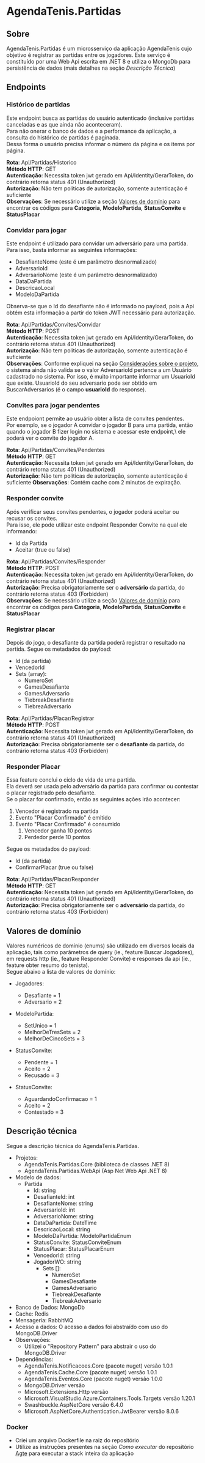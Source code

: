 # AgendaTenis.Partidas


## Sobre<a name = "sobre"></a>
AgendaTenis.Partidas é um microsserviço da aplicação AgendaTenis cujo objetivo é registrar as partidas entre os jogadores.
Este serviço é constituído por uma Web Api escrita em .NET 8 e utiliza o MongoDb para persistência de dados (mais detalhes na seção *Descrição Técnica*)

## Endpoints<a name = "endpoints"></a>

### Histórico de partidas
Este endpoint busca as partidas do usuário autenticado (inclusive partidas canceladas e as que ainda não aconteceram).\
Para não onerar o banco de dados e a performance da aplicação, a consulta do histórico de partidas é paginada.\
Dessa forma o usuário precisa informar o número da página e os items por página.

**Rota**: Api/Partidas/Historico\
**Método HTTP**: GET\
**Autenticação**: Necessita token jwt gerado em Api/Identity/GerarToken, do contrário retorna status 401 (Unauthorized)\
**Autorização**: Não tem políticas de autorização, somente autenticação é suficiente\
**Observações**: Se necessário utilize a seção [Valores de domínio](#valores_dominio) para encontrar os códigos para **Categoria**, **ModeloPartida**, **StatusConvite** e **StatusPlacar**


### Convidar para jogar
Este endpoint é utilizado para convidar um adversário para uma partida.\
Para isso, basta informar as seguintes informações:
- DesafianteNome (este é um parâmetro desnormalizado)
- AdversarioId
- AdversarioNome (este é um parâmetro desnormalizado)
- DataDaPartida
- DescricaoLocal
- ModeloDaPartida

Observa-se que o Id do desafiante não é informado no payload, pois a Api obtém esta informação a partir do token JWT necessário para autorização.

**Rota**: Api/Partidas/Convites/Convidar\
**Método HTTP**: POST\
**Autenticação**: Necessita token jwt gerado em Api/Identity/GerarToken, do contrário retorna status 401 (Unauthorized)\
**Autorização**: Não tem políticas de autorização, somente autenticação é suficiente\
**Observações**: Conforme expliquei na seção [Considerações sobre o projeto](#consideracoes), o sistema ainda não valida se o valor AdversarioId pertence a um Usuário cadastrado no sistema. Por isso, é muito importante informar um UsuarioId que existe.
UsuarioId do seu adversario pode ser obtido em BuscarAdversarios (é o campo **usuarioId** do response).


### Convites para jogar pendentes
Este endpoiont permite ao usuário obter a lista de convites pendentes.\
Por exemplo, se o jogador A convidar o jogador B para uma partida, então quando o jogador B fizer login no sistema e acessar este endpoint,\ 
ele poderá ver o convite do jogador A.

**Rota**: Api/Partidas/Convites/Pendentes\
**Método HTTP**: GET\
**Autenticação**: Necessita token jwt gerado em Api/Identity/GerarToken, do contrário retorna status 401 (Unauthorized)\
**Autorização**: Não tem políticas de autorização, somente autenticação é suficiente
**Observações**: Contém cache com 2 minutos de expiração.


### Responder convite
Após verificar seus convites pendentes, o jogador poderá aceitar ou recusar os convites.\
Para isso, ele pode utilizar este endpoint Responder Convite na qual ele informando:
  - Id da Partida
  - Aceitar (true ou false)

**Rota**: Api/Partidas/Convites/Responder\
**Método HTTP**: POST\
**Autenticação**: Necessita token jwt gerado em Api/Identity/GerarToken, do contrário retorna status 401 (Unauthorized)\
**Autorização**: Precisa obrigatoriamente ser o **adversário** da partida, do contrário retorna status 403 (Forbidden)\
**Observações**: Se necessário utilize a seção [Valores de domínio](#valores_dominio) para encontrar os códigos para **Categoria**, **ModeloPartida**, **StatusConvite** e **StatusPlacar**


### Registrar placar
Depois do jogo, o desafiante da partida poderá registrar o resultado na partida.
Segue os metadados do payload:
- Id (da partida)
- VencedorId
- Sets (array):
  - NumeroSet
  - GamesDesafiante
  - GamesAdversario
  - TiebreakDesafiante
  - TiebreaAdversario 

**Rota**: Api/Partidas/Placar/Registrar\
**Método HTTP**: POST\
**Autenticação**: Necessita token jwt gerado em Api/Identity/GerarToken, do contrário retorna status 401 (Unauthorized)\
**Autorização**: Precisa obrigatoriamente ser o **desafiante** da partida, do contrário retorna status 403 (Forbidden)

### Responder Placar
Essa feature conclui o ciclo de vida de uma partida.\
Ela deverá ser usada pelo adversário da partida para confirmar ou contestar o placar registrado pelo desafiante.\
Se o placar for confirmado, então as seguintes ações irão acontecer:

1. Vencedor é registrado na partida
2. Evento "Placar Confirmado" é emitido
3. Evento "Placar Confirmado" é consumido
    1. Vencedor ganha 10 pontos
    2. Perdedor perde 10 pontos

Segue os metadados do payload:
- Id (da partida)
- ConfirmarPlacar (true ou false)

**Rota**: Api/Partidas/Placar/Responder\
**Método HTTP**: GET\
**Autenticação**: Necessita token jwt gerado em Api/Identity/GerarToken, do contrário retorna status 401 (Unauthorized)\
**Autorização**: Precisa obrigatoriamente ser o **adversário** da partida, do contrário retorna status 403 (Forbidden)


## Valores de domínio <a name = "valores_dominio">
Valores numéricos de domínio (enums) são utilizado em diversos locais da aplicação, tais como parâmetros de query (ie., feature Buscar Jogadores), em requests http (ie., feature Responder Convite) e responses da api (ie., feature obter resumo do tenista).\
Segue abaixo a lista de valores de domínio:
- Jogadores:
    - Desafiante = 1
    - Adversario = 2
    
- ModeloPartida:
    - SetUnico = 1
    - MelhorDeTresSets = 2
    - MelhorDeCincoSets = 3
    
- StatusConvite:
    - Pendente = 1
    - Aceito = 2
    - Recusado = 3
    
- StatusConvite:
    - AguardandoConfirmacao = 1
    - Aceito = 2
    - Contestado = 3
 
## Descrição técnica<a name = "descricao_tecnica"></a>
Segue a descrição técnica do AgendaTenis.Partidas.

- Projetos:
  - AgendaTenis.Partidas.Core (biblioteca de classes .NET 8)
  - AgendaTenis.Partidas.WebApi (Asp Net Web Api .NET 8)
- Modelo de dados:
    - Partida
        - Id: string
        - DesafianteId: int
        - DesafianteNome: string
        - AdversarioId: int
        - AdversarioNome: string
        - DataDaPartida: DateTime
        - DescricaoLocal: string
        - ModeloDaPartida: ModeloPartidaEnum
        - StatusConvite: StatusConviteEnum
        - StatusPlacar: StatusPlacarEnum
        - VencedorId: string
        - JogadorWO: string
            - Sets []: 
                - NumeroSet
                - GamesDesafiante
                - GamesAdversario
                - TiebreakDesafiante
                - TiebreakAdversario
- Banco de Dados: MongoDb
- Cache: Redis
- Mensageria: RabbitMQ
- Acesso a dados: O acesso a dados foi abstraído com uso do MongoDB.Driver
- Observações:
    - Utilizei o "Repository Pattern" para abstrair o uso do MongoDB.Driver
- Dependências:
    - AgendaTenis.Notificacoes.Core (pacote nuget) versão 1.0.1
    - AgendaTenis.Cache.Core (pacote nuget) versão 1.0.1
    - AgendaTenis.Eventos.Core (pacote nuget) versão 1.0.0
    - MongoDB.Driver versão
    - Microsoft.Extensions.Http versão
    - Microsoft.VisualStudio.Azure.Containers.Tools.Targets versão 1.20.1
    - Swashbuckle.AspNetCore versão 6.4.0
    - Microsoft.AspNetCore.Authentication.JwtBearer versão 8.0.6
 
### Docker
- Criei um arquivo Dockerfile na raiz do repositório
- Utilize as instruções presentes na seção *Como executar* do repositório [Agte](https://github.com/AgendaTenisOrg/AgendaTenis.WebApp) para executar a stack inteira da aplicação
